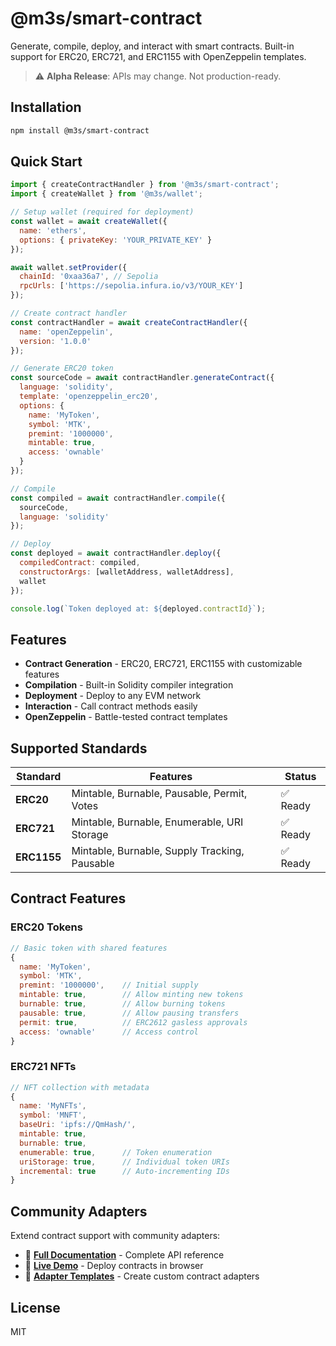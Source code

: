 # @m3s/smart-contract

Generate, compile, deploy, and interact with smart contracts. Built-in support for ERC20, ERC721, and ERC1155 with OpenZeppelin templates.

> ⚠️ **Alpha Release**: APIs may change. Not production-ready.

## Installation

```bash
npm install @m3s/smart-contract
```

## Quick Start

```javascript
import { createContractHandler } from '@m3s/smart-contract';
import { createWallet } from '@m3s/wallet';

// Setup wallet (required for deployment)
const wallet = await createWallet({
  name: 'ethers',
  options: { privateKey: 'YOUR_PRIVATE_KEY' }
});

await wallet.setProvider({
  chainId: '0xaa36a7', // Sepolia
  rpcUrls: ['https://sepolia.infura.io/v3/YOUR_KEY']
});

// Create contract handler
const contractHandler = await createContractHandler({
  name: 'openZeppelin',
  version: '1.0.0'
});

// Generate ERC20 token
const sourceCode = await contractHandler.generateContract({
  language: 'solidity',
  template: 'openzeppelin_erc20',
  options: {
    name: 'MyToken',
    symbol: 'MTK',
    premint: '1000000',
    mintable: true,
    access: 'ownable'
  }
});

// Compile
const compiled = await contractHandler.compile({
  sourceCode,
  language: 'solidity'
});

// Deploy
const deployed = await contractHandler.deploy({
  compiledContract: compiled,
  constructorArgs: [walletAddress, walletAddress],
  wallet
});

console.log(`Token deployed at: ${deployed.contractId}`);
```

## Features

- **Contract Generation** - ERC20, ERC721, ERC1155 with customizable features
- **Compilation** - Built-in Solidity compiler integration  
- **Deployment** - Deploy to any EVM network
- **Interaction** - Call contract methods easily
- **OpenZeppelin** - Battle-tested contract templates

## Supported Standards

| Standard | Features | Status |
|----------|----------|---------|
| **ERC20** | Mintable, Burnable, Pausable, Permit, Votes | ✅ Ready |
| **ERC721** | Mintable, Burnable, Enumerable, URI Storage | ✅ Ready |
| **ERC1155** | Mintable, Burnable, Supply Tracking, Pausable | ✅ Ready |

## Contract Features

### ERC20 Tokens
```javascript
// Basic token with shared features
{
  name: 'MyToken',
  symbol: 'MTK',
  premint: '1000000',    // Initial supply
  mintable: true,        // Allow minting new tokens
  burnable: true,        // Allow burning tokens
  pausable: true,        // Allow pausing transfers
  permit: true,          // ERC2612 gasless approvals
  access: 'ownable'      // Access control
}
```

### ERC721 NFTs
```javascript
// NFT collection with metadata
{
  name: 'MyNFTs',
  symbol: 'MNFT',
  baseUri: 'ipfs://QmHash/',
  mintable: true,
  burnable: true,
  enumerable: true,      // Token enumeration
  uriStorage: true,      // Individual token URIs
  incremental: true      // Auto-incrementing IDs
}
```

## Community Adapters

Extend contract support with community adapters:
- 📖 [**Full Documentation**](https://docs.m3s.dev/smart-contract) - Complete API reference
- 🧪 [**Live Demo**](https://demo.m3s.dev) - Deploy contracts in browser
- 🔧 [**Adapter Templates**](https://github.com/m3s-org/community-adapters) - Create custom contract adapters

## License

MIT